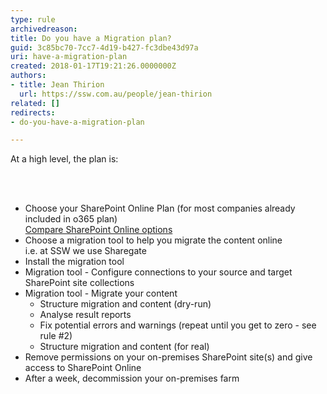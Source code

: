 ```yaml
---
type: rule
archivedreason: 
title: Do you have a Migration plan?
guid: 3c85bc70-7cc7-4d19-b427-fc3dbe43d97a
uri: have-a-migration-plan
created: 2018-01-17T19:21:26.0000000Z
authors:
- title: Jean Thirion
  url: https://ssw.com.au/people/jean-thirion
related: []
redirects:
- do-you-have-a-migration-plan

---
```



<p>At a high level, the plan is&#58;<br></p>
<br><excerpt class='endintro'></excerpt><br>
<ul><li>Choose your SharePoint Online Plan (for most companies already included in o365 plan) 
      <br>
      <a href="https&#58;//products.office.com/en-us/sharepoint/compare-sharepoint-plans">Compare SharePoint Online options​​</a></li><li>Choose a migration tool to help you migrate the content online 
      <br>i.e. at SSW we use Sharegate<br> </li><li>Install the migration tool 
      <br></li><li>Migration tool - Configure connections to your source and target SharePoint site collections<br> </li><li>Migration tool - Migrate your content 
      <ul><li>Structure migration and content (dry-run)</li><li>Analyse result reports&#160;</li><li>Fix potential errors and warnings (repeat until you get to zero - see rule #2)</li><li>Structure migration and content (for real)<br> </li></ul></li><li>Remove permissions on your on-premises SharePoint site(s) and give access to SharePoint Online<br> </li><li>After a week, decommission your on-premises farm​<br></li></ul>
<br>


